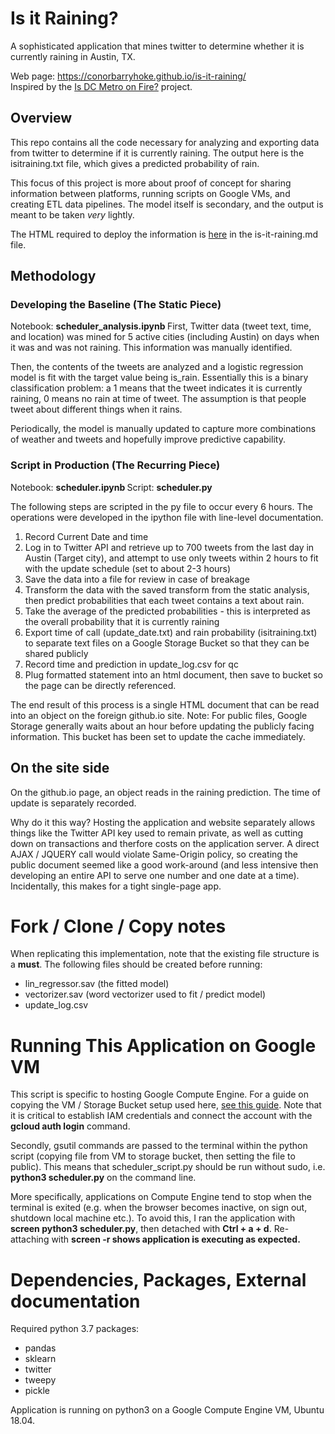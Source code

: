 # Is it Raining?
A sophisticated application that mines twitter to determine whether it is currently raining in Austin, TX.

Web page: https://conorbarryhoke.github.io/is-it-raining/  
Inspired by the <a href="https://ismetroonfire.com">Is DC Metro on Fire?</a> project.

## Overview
This repo contains all the code necessary for analyzing and exporting data from twitter to determine if it is currently raining. The output here is the isitraining.txt file, which gives a predicted probability of rain.  

This focus of this project is more about proof of concept for sharing information between platforms, running scripts on Google VMs, and creating ETL data pipelines. The model itself is secondary, and the output is meant to be taken <i>very</i> lightly.

The HTML required to deploy the information is <a href="https://github.com/conorbarryhoke/conorbarryhoke.github.io/tree/master/_posts">here</a> in the is-it-raining.md file.

## Methodology
### Developing the Baseline (The Static Piece)
Notebook: <strong>scheduler_analysis.ipynb </strong>
First, Twitter data (tweet text, time, and location) was mined for 5 active cities (including Austin) on days when it was and was not raining. This information was manually identified.  

Then, the contents of the tweets are analyzed and a logistic regression model is fit with the target value being is_rain. Essentially this is a binary classification problem: a 1 means that the tweet indicates it is currently raining, 0 means no rain at time of tweet. The assumption is that people tweet about different things when it rains.

Periodically, the model is manually updated to capture more combinations of weather and tweets and hopefully improve predictive capability.


### Script in Production (The Recurring Piece)
Notebook: <strong>scheduler.ipynb </strong>
Script: <strong>scheduler.py </strong>

The following steps are scripted in the py file to occur every 6 hours. The operations were developed in the ipython file with line-level documentation.

1. Record Current Date and time
2. Log in to Twitter API and retrieve up to 700 tweets from the last day in Austin (Target city), and attempt to use only tweets within 2 hours to fit with the update schedule (set to about 2-3 hours)
3. Save the data into a file for review in case of breakage
4. Transform the data with the saved transform from the static analysis, then predict probabilities that each tweet contains a text about rain.
5. Take the average of the predicted probabilities - this is interpreted as the overall probability that it is currently raining
6. Export time of call (update_date.txt) and rain probability (isitraining.txt) to separate text files on a Google Storage Bucket so that they can be shared publicly
7. Record time and prediction in update_log.csv for qc
8. Plug formatted statement into an html document, then save to bucket so the page can be directly referenced.

The end result of this process is a single HTML document that can be read into an object on the foreign github.io site.
Note: For public files, Google Storage generally waits about an hour before updating the publicly facing information. This bucket has been set to update the cache immediately.
## On the site side
On the github.io page, an object reads in the raining prediction. The time of update is separately recorded.

Why do it this way?
Hosting the application and website separately allows things like the Twitter API key used to remain private, as well as cutting down on transactions and therfore costs on the application server.
A direct AJAX / JQUERY call would violate Same-Origin policy, so creating the public document seemed like a good work-around (and less intensive then developing an entire API to serve one number and one date at a time).  
Incidentally, this makes for a tight single-page app.

# Fork / Clone / Copy notes
When replicating this implementation, note that the existing file structure is a <strong>must</strong>. The following files should be created before running:
* lin_regressor.sav (the fitted model)
* vectorizer.sav (word vectorizer used to fit / predict model)
* update_log.csv

# Running This Application on Google VM
This script is specific to hosting Google Compute Engine. For a guide on copying the VM / Storage Bucket setup used here, <a href="https://conorbarryhoke.github.io/Google-Cloud-Setup/">see this guide</a>.
Note that it is critical to establish IAM credentials and connect the account with the <strong>gcloud auth login</strong> command.

Secondly, gsutil commands are passed to the terminal within the python script (copying file from VM to storage bucket, then setting the file to public). This means that scheduler_script.py should be run without sudo, i.e. <strong>python3 scheduler.py</strong> on the command line.

More specifically, applications on Compute Engine tend to stop when the terminal is exited (e.g. when the browser becomes inactive, on sign out, shutdown local machine etc.). To avoid this, I ran the application with <strong>screen python3 scheduler.py</strong>, then detached with <strong>Ctrl + a + d</strong>. Re-attaching with <strong>screen -r shows application is executing as expected.</strong>

# Dependencies, Packages, External documentation
Required python 3.7 packages:
* pandas
* sklearn
* twitter
* tweepy
* pickle

Application is running on python3 on a Google Compute Engine VM, Ubuntu 18.04.
